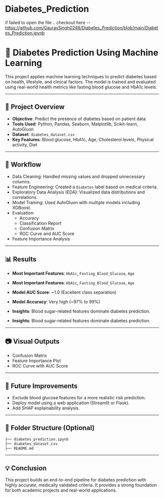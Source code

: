 # Diabetes_Prediction
if failed to open the file .. checkout here -- https://github.com/GauravSingh0248/Diabetes_Prediction/blob/main/Diabetes_Prediction.ipynb
# 🦧 Diabetes Prediction Using Machine Learning

This project applies machine learning techniques to predict diabetes based on health, lifestyle, and clinical factors. The model is trained and evaluated using real-world health metrics like fasting blood glucose and HbA1c levels.

---

## 📁 Project Overview

- **Objective**: Predict the presence of diabetes based on patient data.
- **Tools Used**: Python, Pandas, Seaborn, Matplotlib, Scikit-learn, AutoGluon
- **Dataset**: `diabetes_dataset.csv`
- **Key Features**: Blood glucose, HbA1c, Age, Cholesterol levels, Physical activity, Diet

---

## 🧪 Workflow

- Data Cleaning: Handled missing values and dropped unnecessary columns.
- Feature Engineering: Created a `Diabetes` label based on medical criteria.
- Exploratory Data Analysis (EDA): Visualized data distributions and correlations.
- Model Training: Used AutoGluon with multiple models including XGBoost.
- Evaluation:
  - Accuracy
  - Classification Report
  - Confusion Matrix
  - ROC Curve and AUC Score
- Feature Importance Analysis

---

## 📊 Results

- **Most Important Features**: `HbA1c`, `Fasting_Blood_Glucose`, `Age`
- **Most Important Features**: `HbA1c`, `Fasting_Blood_Glucose`, `Age`
- **Model AUC Score**: ~1.0 (Excellent class separation)
- **Model Accuracy**: Very high (~97% to 99%)
- **Insights**: Blood sugar-related features dominate diabetes prediction.

- **Insights**: Blood sugar-related features dominate diabetes prediction.

---

## 📷 Visual Outputs

- Confusion Matrix
- Feature Importance Plot
- ROC Curve with AUC Score

---

## 📌 Future Improvements

- Exclude blood glucose features for a more realistic risk prediction.
- Deploy model using a web application (Streamlit or Flask).
- Add SHAP explainability analysis.

---

## 💼 Folder Structure (Optional)

```bash
├── diabetes_prediction.ipynb
├── diabetes_dataset.csv
├── README.md
```

---

## 💡 Conclusion

This project builds an end-to-end pipeline for diabetes prediction with highly accurate, medically validated criteria. It provides a strong foundation for both academic projects and real-world applications.

